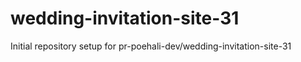 # wedding-invitation-site-31

Initial repository setup for pr-poehali-dev/wedding-invitation-site-31